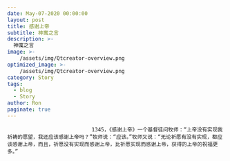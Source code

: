```yaml
---
date: May-07-2020 00:00:00
layout: post
title: 感谢上帝
subtitle: 神寓之言
description: >-
  神寓之言
image: >-
    /assets/img/Qtcreator-overview.png
optimized_image: >-
    /assets/img/Qtcreator-overview.png
category: Story
tags:
  - blog
  - Story
author: Ron
paginate: true
---
```


							　　1345，《感谢上帝》一个基督徒问牧师：“上帝没有实现我祈祷的愿望，我还应该感谢上帝吗？”牧师说：“应该。”牧师又说：“无论祈愿有没有实现，都应该感谢上帝，而且，祈愿没有实现而感谢上帝，比祈愿实现而感谢上帝，获得的上帝的祝福更多。”
							
							
						